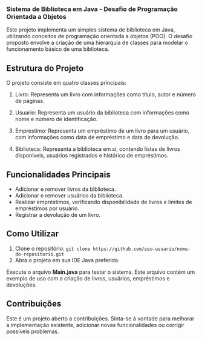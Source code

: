 ### Sistema de Biblioteca em Java - Desafio de Programação Orientada a Objetos

Este projeto implementa um simples sistema de biblioteca em Java, utilizando conceitos de programação orientada a objetos (POO). O desafio proposto envolve a criação de uma hierarquia de classes para modelar o funcionamento básico de uma biblioteca.

## Estrutura do Projeto
O projeto consiste em quatro classes principais:

1) Livro: Representa um livro com informações como título, autor e número de páginas.

2) Usuario: Representa um usuário da biblioteca com informações como nome e número de identificação.

3) Emprestimo: Representa um empréstimo de um livro para um usuário, com informações como data de empréstimo e data de devolução.

4) Biblioteca: Representa a biblioteca em si, contendo listas de livros disponíveis, usuários registrados e histórico de empréstimos.

## Funcionalidades Principais
- Adicionar e remover livros da biblioteca.
- Adicionar e remover usuários da biblioteca.
- Realizar empréstimos, verificando disponibilidade de livros e limites de empréstimos por usuário.
- Registrar a devolução de um livro.


## Como Utilizar
1) Clone o repositório:
``` git clone https://github.com/seu-usuario/nome-do-repositorio.git ```
2) Abra o projeto em sua IDE Java preferida.

Execute o arquivo **Main.java** para testar o sistema. Este arquivo contém um exemplo de uso com a criação de livros, usuários, empréstimos e devoluções.

## Contribuições
Este é um projeto aberto a contribuições. Sinta-se à vontade para melhorar a implementação existente, adicionar novas funcionalidades ou corrigir possíveis problemas.
